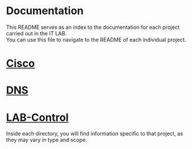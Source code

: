 # Documentation

This README serves as an index to the documentation for each project carried out in the IT LAB.  
You can use this file to navigate to the README of each individual project.

# [Cisco](https://github.com/IT-LAB-UAI/Documentation/blob/main/Cisco/README..md)

# [DNS](https://github.com/IT-LAB-UAI/Documentation/blob/main/DNS/README.md)

# [LAB-Control](https://github.com/IT-LAB-UAI/LAB-Control/blob/develop/README.md)


Inside each directory, you will find information specific to that project, as they may vary in type and scope.
